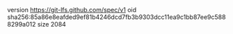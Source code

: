 version https://git-lfs.github.com/spec/v1
oid sha256:85a86e8eafded9ef81b4246dcd7fb3b9303dcc11ea9c1bb87ee9c5888299a012
size 2084
